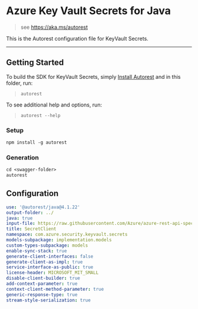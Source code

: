 # Azure Key Vault Secrets for Java

> see https://aka.ms/autorest

This is the Autorest configuration file for KeyVault Secrets.

---
## Getting Started
To build the SDK for KeyVault Secrets, simply [Install Autorest](https://aka.ms/autorest) and
in this folder, run:

> `autorest`

To see additional help and options, run:

> `autorest --help`

### Setup
```ps
npm install -g autorest
```

### Generation

```ps
cd <swagger-folder>
autorest
```

## Configuration

```yaml
use: '@autorest/java@4.1.22'
output-folder: ../
java: true
input-file: https://raw.githubusercontent.com/Azure/azure-rest-api-specs/a2f6f742d088dcc712e67cb2745d8271eaa370ff/specification/keyvault/data-plane/Microsoft.KeyVault/preview/7.5-preview.1/secrets.json
title: SecretClient
namespace: com.azure.security.keyvault.secrets
models-subpackage: implementation.models
custom-types-subpackage: models
enable-sync-stack: true
generate-client-interfaces: false
generate-client-as-impl: true
service-interface-as-public: true
license-header: MICROSOFT_MIT_SMALL
disable-client-builder: true
add-context-parameter: true
context-client-method-parameter: true
generic-response-type: true
stream-style-serialization: true
```
